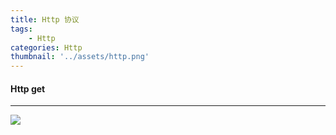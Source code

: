 ```yaml
---
title: Http 协议
tags:
    - Http
categories: Http
thumbnail: '../assets/http.png'
---
```

#### Http  get 
----------

![](/assets/http.png)